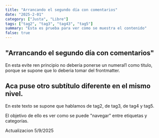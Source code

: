 ```yaml
---
title: "Arrancando el segundo día con comentarios"
date: "2025-2-01"
category: ["Justa", "Libre"]
tags: ["tag2", "tag3", "tag43", "tag5"]
summary: "Esta es prueba para ver como se muestra el contenido"
false: true
---
```


## "Arrancando el segundo día con comentarios"

En esta evite ren principio no debería ponerse un numeral1 como titulo, porque se supone que lo deberia tomar del frontmatter.

## Aca puse otro subtítulo diferente en el mismo nivel. 

En este texto se supone que hablamos de tag2, de tag3, de tag4 y tag5.

El objetivo de ello es ver como se puede "navegar" entre etiquetas y categorías.

Actualizacion 5/9/2025